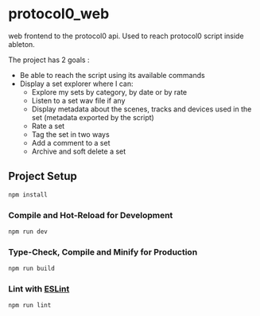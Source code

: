 # protocol0_web

web frontend to the protocol0 api.
Used to reach protocol0 script inside ableton.

The project has 2 goals :
- Be able to reach the script using its available commands
- Display a set explorer where I can:
  - Explore my sets by category, by date or by rate
  - Listen to a set wav file if any
  - Display metadata about the scenes, tracks and devices used in the set (metadata exported by the script)
  - Rate a set
  - Tag the set in two ways
  - Add a comment to a set
  - Archive and soft delete a set

## Project Setup

```sh
npm install
```

### Compile and Hot-Reload for Development

```sh
npm run dev
```

### Type-Check, Compile and Minify for Production

```sh
npm run build
```

### Lint with [ESLint](https://eslint.org/)

```sh
npm run lint
```
